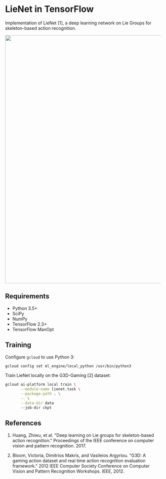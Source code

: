 # LieNet in TensorFlow

Implementation of LieNet [1], a deep learning network on Lie Groups for
skeleton-based action recognition.

<img align="center" width="800" src="https://github.com/master/tensorflow-manopt/blob/master/examples/lienet/lienet.png?raw=true">

## Requirements

 * Python 3.5+
 * SciPy
 * NumPy
 * TensorFlow 2.3+
 * TensorFlow ManOpt

## Training

Configure `gcloud` to use Python 3:

```bash
gcloud config set ml_engine/local_python /usr/bin/python3
```

Train LieNet locally on the G3D-Gaming [2] dataset:

```bash
gcloud ai-platform local train \
       --module-name lienet.task \
       --package-path . \
       -- \
       --data-dir data
       --job-dir ckpt
```

## References

 1. Huang, Zhiwu, et al. "Deep learning on Lie groups for skeleton-based
 action recognition." Proceedings of the IEEE conference on computer vision
 and pattern recognition. 2017.

 2. Bloom, Victoria, Dimitrios Makris, and Vasileios Argyriou. "G3D: A gaming
 action dataset and real time action recognition evaluation framework." 2012
 IEEE Computer Society Conference on Computer Vision and Pattern Recognition
 Workshops. IEEE, 2012.
